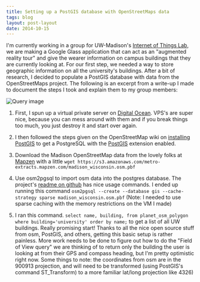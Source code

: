 ```yaml
---
title: Setting up a PostGIS database with OpenStreetMaps data
tags: blog
layout: post-layout
date: 2014-10-15
---
```


I'm currently working in a group for UW-Madison's [Internet of Things
Lab](http://www.iotlab.wisc.edu), we are making a Google Glass application that
can act as an "augmented reality tour" and give the wearer information on campus
buildings that they are currently looking at. For our first step, we needed a
way to store geographic information on all the university's buildings. After a
bit of research, I decided to populate a PostGIS database with data from the 
OpenStreetMaps project. The following is an excerpt from a write-up I made to
document the steps I took and explain them to my group members:

![Query image](http://i.imgur.com/qMeyRqi.jpg)

1. First, I spun up a virtual private server on [Digital
   Ocean](http://www.digitalocean.com).  VPS's are super nice, because you can
   mess around with them and if you break things too much, you just destroy it
   and start over again.

2. I then followed the steps given on the OpenStreetMap wiki on [installing
   PostGIS](http://wiki.openstreetmap.org/wiki/PostGIS/Installation) to get a
   PostgreSQL with the [PostGIS](http://postgis.net/) extension enabled.

3. Download the Madison OpenStreetMap data from the lovely folks at
   [Mapzen](https://mapzen.com/metro-extracts/) with a little `wget
   https://s3.amazonaws.com/metro-extracts.mapzen.com/madison_wisconsin.osm.pbf`
   
4. Use osm2pgsql to import osm data into the postgres database. The project's
   [readme on github](https://github.com/openstreetmap/osm2pgsql) has nice usage
   commands. I ended up running this command `osm2pgsql --create --database gis
   --cache-strategy sparse madison_wisconsin.osm.pbf` (Note: I needed to use
   sparse caching with the memory restrictions on the VM I made)

5. I ran this command. `select name, building, from planet_osm_polygon where
   building='university' order by name;` to get a list of all UW buildings.
   Really promising start! Thanks to all the nice open source stuff from osm,
   PostGIS, and others, getting this basic setup is rather painless. More work
   needs to be done to figure out how to do the "Field of View query" we are
   thinking of to return only the building the user is looking at from their
   GPS and compass heading, but I'm pretty optimistic right now. Some things to
   note: the coordinates from osm are in the 900913 projection, and will need
   to be transformed (using PostGIS's command ST_Transform) to a more familiar
   lat/long projection like 4326)
